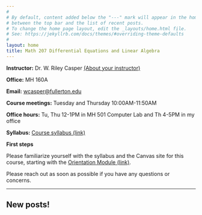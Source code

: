 ```yaml
---
#
# By default, content added below the "---" mark will appear in the home page
# between the top bar and the list of recent posts.
# To change the home page layout, edit the _layouts/home.html file.
# See: https://jekyllrb.com/docs/themes/#overriding-theme-defaults
#
layout: home
title: Math 207 Differential Equations and Linear Algebra
---
```


**Instructor:** Dr. W. Riley Casper [(About your instructor)](instructor)

**Office:** MH 160A

**Email:** wcasper@fullerton.edu

**Course meetings:** Tuesday and Thursday 10:00AM-11:50AM

**Office hours:** Tu, Thu 12-1PM in MH 501 Computer Lab and Th 4-5PM in my office

**Syllabus:** <a target="_parent" href="extras/syllabus.html">Course syllabus (link)</a>

**First steps**

Please familiarize yourself with the syllabus and the Canvas site for this course, starting with the [Orientation Module (link)](https://csufullerton.instructure.com/courses/3449522/modules/8801248).

Please reach out as soon as possible if you have any questions or concerns.

***

## New posts!

